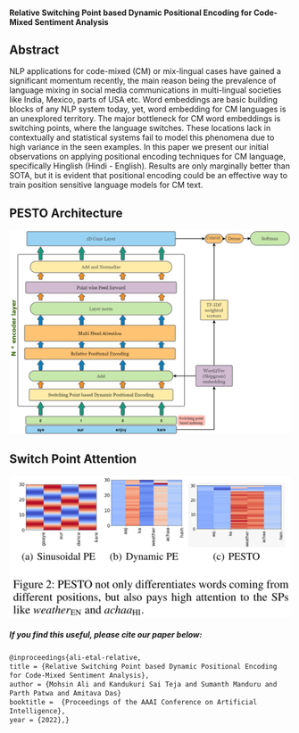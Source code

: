 #### Relative Switching Point based Dynamic Positional Encoding for Code-Mixed Sentiment Analysis

## Abstract 
  <p> NLP applications for code-mixed (CM) or mix-lingual cases have gained a significant momentum recently, the main reason being the prevalence of language mixing in social media communications in multi-lingual societies like India, Mexico, parts of USA etc. Word embeddings are basic building blocks of any NLP system today, yet, word embedding for CM languages is an unexplored territory. The major bottleneck for CM word embeddings is switching points, where the language switches. These locations lack in contextually and statistical systems fail to model this phenomena due to high variance in the seen examples. In this paper we present our initial observations on applying positional encoding techniques for CM language, specifically Hinglish (Hindi - English). Results are only marginally better than SOTA, but it is evident that positional encoding could be an effective way to train position sensitive language models for CM text. </p>


## PESTO Architecture
 ![alt text](https://github.com/mohammedmohsinali/PESTO/blob/main/PESTO_Architecture.png)

## Switch Point Attention
 ![alt text](https://github.com/mohammedmohsinali/PESTO/blob/main/SPHeatmap.png)
  
##### If you find this useful, please cite our paper below:

    @inproceedings{ali-etal-relative,
    title = {Relative Switching Point based Dynamic Positional Encoding for Code-Mixed Sentiment Analysis},
    author = {Mohsin Ali and Kandukuri Sai Teja and Sumanth Manduru and Parth Patwa and Amitava Das}
    booktitle =  {Proceedings of the AAAI Conference on Artificial Intelligence},
    year = {2022},}

